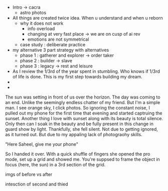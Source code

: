 - Intro -> cacra
	- astro photos
- All things are created twice idea. When u understand and when u reborn
	- why it does not work
		- info overload
		- changing at very fast place -> we are on cusp of ai rev
		- emotions are not symmetrical
	- case study : deliberate practice
- my alternative 3 part strategy with alternatives
	- phase 1 : gatherer and explorer -> order taker
	- phase 2 : builder -> slave
	- phase 3 : legacy -> rest and leisure
- As I review the 1/3rd of the year spent in stumbling. Who knows if 1/3rd of  life is done. This is my first step towards building my dream.
-
-

The sun was setting in front of us over the horizon. The day was coming to an end. Unlike the seemingly endless chatter of my friend. But I'm a simple man. I see orange sky, I click photos.
So ignoring the constant noise, I pulled out my phone for the first time that evening and started captruing the sunset. Another thing I love with sunset along with its beauty is total silence. Only then can I soak in the beauty and be fully present in this change in guard show by light. Thankfully, she fell silent. Not due to getting ignored, as it turned out. But due to my appaling lack of photograohy skills.

"Here Saheel, give me your phone"

So I handed it over. With a quick shuffle of fingers she opened the pro mode, set up a grid and showed me.
You're suppsed to frame the object in focus (here, the sun) in  a 3rd section of the grid. 

imgs of before vs after


intesction of second and thied 